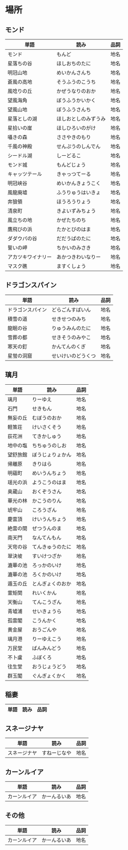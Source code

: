 # 場所

## モンド

|単語|読み|品詞|
|---|---|---|
|モンド|もんど|地名|
|星落ちの谷|ほしおちのたに|地名|
|明冠山地|めいかんさんち|地名|
|蒼風の高地|そうふうのこうち|地名|
|風唸りの丘|かぜうなりのおか|地名|
|望風海角|ぼうふうかいかく|地名|
|望風山地|ぼうふうさんち|地名|
|星落としの湖|ほしおとしのみずうみ|地名|
|星拾いの崖|ほしひろいのがけ|地名|
|囁きの森|ささやきのもり|地名|
|千風の神殿|せんぷうのしんでん|地名|
|シードル湖|しーどるこ|地名|
|モンド城|もんどじょう|地名|
|キャッツテール|きゃっつてーる|地名|
|明冠峡谷|めいかんきょうこく|地名|
|風龍廃墟|ふうりゅうはいきょ|地名|
|奔狼領|ほうろうりょう|地名|
|清泉町|きよいずみちょう|地名|
|風立ちの地|かぜたちのち|地名|
|鷹飛びの浜|たかとびのはま|地名|
|ダダウパの谷|だだうぱのたに|地名|
|誓いの岬|ちかいのみさき|地名|
|アカツキワイナリー|あかつきわいなりー|地名|
|マスク礁|ますくしょう|地名|

## ドラゴンスパイン

|単語|読み|品詞|
|---|---|---|
|ドラゴンスパイン|どらごんすぱいん|地名|
|積雪の道|せきせつのみち|地名|
|龍眠の谷|りゅうみんのたに|地名|
|雪葬の都|せきそうのみやこ|地名|
|寒天の釘|かんてんのくぎ|地名|
|星蛍の洞窟|せいけいのどうくつ|地名|

## 璃月

|単語|読み|品詞|
|---|---|---|
|璃月|りーゆえ|地名|
|石門|せきもん|地名|
|無妄の丘|むぼうのおか|地名|
|軽策荘|けいさくそう|地名|
|荻花洲|てきかしゅう|地名|
|地中の塩|ちちゅうのしお|地名|
|望舒旅館|ぼうじょりょかん|地名|
|帰離原|きりはら|地名|
|明蘊町|めいうんちょう|地名|
|瑶光の浜|ようこうのはま|地名|
|奥蔵山|おくぞうさん|地名|
|華光の林|かこうのりん|地名|
|琥牢山|ころうざん|地名|
|慶雲頂|けいうんちょう|地名|
|絶雲の間|ぜつうんのま|地名|
|南天門|なんてんもん|地名|
|天穹の谷|てんきゅうのたに|地名|
|翠決坡|すいけつざか|地名|
|漉華の池|ろっかのいけ|地名|
|漉華の池|ろくかのいけ|地名|
|遁玉の丘|とんぎょくのおか|地名|
|霊矩関|れいくかん|地名|
|天衡山|てんこうざん|地名|
|青墟浦|せいきょうら|地名|
|孤雲閣|こうんかく|地名|
|黄金屋|おうごんや|地名|
|璃月港|りーゆえこう|地名|
|万民堂|ばんみんどう|地名|
|不卜盧|ふぼくろ|地名|
|往生堂|おうじょうどう|地名|
|群玉閣|ぐんぎょくかく|地名|

## 稲妻

|単語|読み|品詞|
|---|---|---|


## スネージナヤ

|単語|読み|品詞|
|---|---|---|
|スネージナヤ|すねーじなや|地名|

## カーンルイア

|単語|読み|品詞|
|---|---|---|
|カーンルイア|かーんるいあ|地名|

## その他

|単語|読み|品詞|
|---|---|---|
|カーンルイア|かーんるいあ|地名|